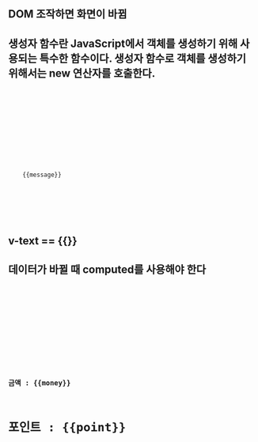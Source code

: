 ## DOM 조작하면 화면이 바뀜
## 생성자 함수란 JavaScript에서 객체를 생성하기 위해 사용되는 특수한 함수이다. 생성자 함수로 객체를 생성하기 위해서는 new 연산자를 호출한다.


<code>
<!DOCTYPE html>
<html lang="en">
<head>
  <meta charset="UTF-8">
  <meta http-equiv="X-UA-Compatible" content="IE=edge">
  <meta name="viewport" content="width=device-width, initial-scale=1.0">
  <title>Document</title>
</head>
<body>
  <div id="app">
    {{message}}
  </div>
<script src="https://cdn.jsdelivr.net/npm/vue@2/dist/vue.js"></script>
  <script>
    const vm = new Vue({
      el:"#app",
      data:{
        message: 'Hello, vue!'
      }
    })
  </script>
</body>
</html>
</code>

## v-text == {{}}


## 데이터가 바뀔 때 computed를 사용해야 한다
<code>
<!DOCTYPE html>
<html lang="en">
<head>
  <meta charset="UTF-8">
  <meta http-equiv="X-UA-Compatible" content="IE=edge">
  <meta name="viewport" content="width=device-width, initial-scale=1.0">
  <title>Document</title>
</head>
<body>
  <div id="app">
<h3>금액 : {{money}}</h3>
<h1>포인트 : {{point}}</h1>
  </div>
  <script src="https://cdn.jsdelivr.net/npm/vue@2/dist/vue.js"></script>
  <script>
    new Vue({
      el:'#app',
      data:{
        money:50000,
        ratio:0.05,
        // 틀린 답 point:this.money*this.ratio
      },
      computed:{
        // point:function(){
        //   return this.money * this.ratio
        // }
        point(){
          return this.money * this.ratio
        }
      },
    })
  </script>
</body>
</html>
</code>